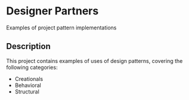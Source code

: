# Designer Partners

Examples of project pattern implementations

## Description

This project contains examples of uses of design patterns, covering the following categories:
- Creationals
- Behavioral
- Structural